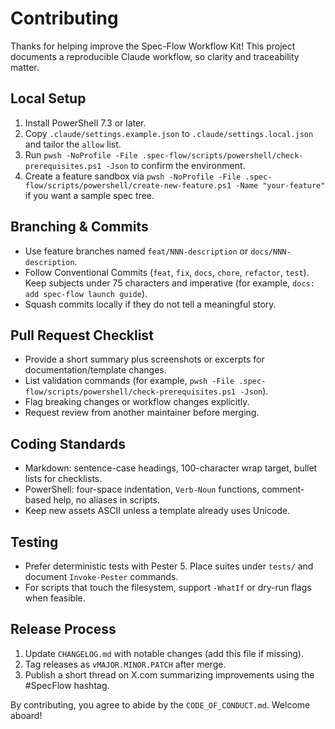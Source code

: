 ﻿# Contributing

Thanks for helping improve the Spec-Flow Workflow Kit! This project documents a reproducible Claude workflow, so clarity and traceability matter.

## Local Setup
1. Install PowerShell 7.3 or later.
2. Copy `.claude/settings.example.json` to `.claude/settings.local.json` and tailor the `allow` list.
3. Run `pwsh -NoProfile -File .spec-flow/scripts/powershell/check-prerequisites.ps1 -Json` to confirm the environment.
4. Create a feature sandbox via `pwsh -NoProfile -File .spec-flow/scripts/powershell/create-new-feature.ps1 -Name "your-feature"` if you want a sample spec tree.

## Branching & Commits
- Use feature branches named `feat/NNN-description` or `docs/NNN-description`.
- Follow Conventional Commits (`feat`, `fix`, `docs`, `chore`, `refactor`, `test`). Keep subjects under 75 characters and imperative (for example, `docs: add spec-flow launch guide`).
- Squash commits locally if they do not tell a meaningful story.

## Pull Request Checklist
- Provide a short summary plus screenshots or excerpts for documentation/template changes.
- List validation commands (for example, `pwsh -File .spec-flow/scripts/powershell/check-prerequisites.ps1 -Json`).
- Flag breaking changes or workflow changes explicitly.
- Request review from another maintainer before merging.

## Coding Standards
- Markdown: sentence-case headings, 100-character wrap target, bullet lists for checklists.
- PowerShell: four-space indentation, `Verb-Noun` functions, comment-based help, no aliases in scripts.
- Keep new assets ASCII unless a template already uses Unicode.

## Testing
- Prefer deterministic tests with Pester 5. Place suites under `tests/` and document `Invoke-Pester` commands.
- For scripts that touch the filesystem, support `-WhatIf` or dry-run flags when feasible.

## Release Process
1. Update `CHANGELOG.md` with notable changes (add this file if missing).
2. Tag releases as `vMAJOR.MINOR.PATCH` after merge.
3. Publish a short thread on X.com summarizing improvements using the #SpecFlow hashtag.

By contributing, you agree to abide by the `CODE_OF_CONDUCT.md`. Welcome aboard!
